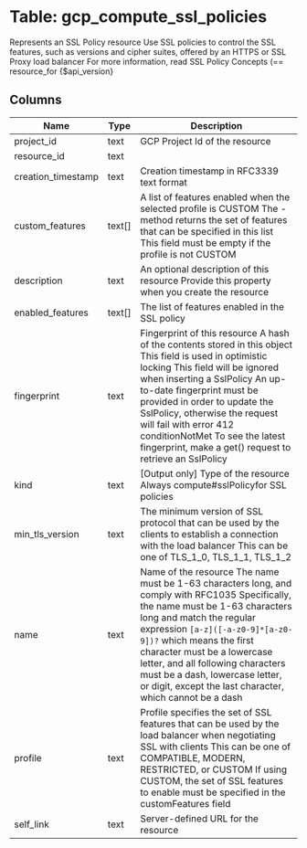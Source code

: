 
# Table: gcp_compute_ssl_policies
Represents an SSL Policy resource  Use SSL policies to control the SSL features, such as versions and cipher suites, offered by an HTTPS or SSL Proxy load balancer For more information, read  SSL Policy Concepts (== resource_for {$api_version}
## Columns
| Name        | Type           | Description  |
| ------------- | ------------- | -----  |
|project_id|text|GCP Project Id of the resource|
|resource_id|text||
|creation_timestamp|text|Creation timestamp in RFC3339 text format|
|custom_features|text[]|A list of features enabled when the selected profile is CUSTOM The - method returns the set of features that can be specified in this list This field must be empty if the profile is not CUSTOM|
|description|text|An optional description of this resource Provide this property when you create the resource|
|enabled_features|text[]|The list of features enabled in the SSL policy|
|fingerprint|text|Fingerprint of this resource A hash of the contents stored in this object This field is used in optimistic locking This field will be ignored when inserting a SslPolicy An up-to-date fingerprint must be provided in order to update the SslPolicy, otherwise the request will fail with error 412 conditionNotMet  To see the latest fingerprint, make a get() request to retrieve an SslPolicy|
|kind|text|[Output only] Type of the resource Always compute#sslPolicyfor SSL policies|
|min_tls_version|text|The minimum version of SSL protocol that can be used by the clients to establish a connection with the load balancer This can be one of TLS_1_0, TLS_1_1, TLS_1_2|
|name|text|Name of the resource The name must be 1-63 characters long, and comply with RFC1035 Specifically, the name must be 1-63 characters long and match the regular expression `[a-z]([-a-z0-9]*[a-z0-9])?` which means the first character must be a lowercase letter, and all following characters must be a dash, lowercase letter, or digit, except the last character, which cannot be a dash|
|profile|text|Profile specifies the set of SSL features that can be used by the load balancer when negotiating SSL with clients This can be one of COMPATIBLE, MODERN, RESTRICTED, or CUSTOM If using CUSTOM, the set of SSL features to enable must be specified in the customFeatures field|
|self_link|text|Server-defined URL for the resource|
